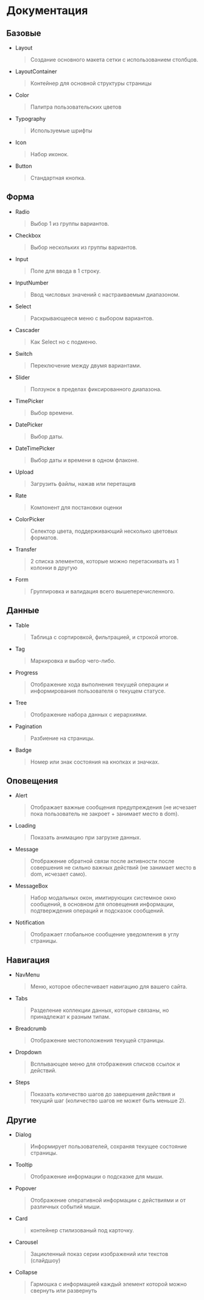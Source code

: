 # Документация

## Базовые

* Layout
    > Создание основного макета сетки с использованием столбцов.
* LayoutContainer
    > Контейнер для основной структуры страницы
* Color
    > Палитра пользовательских цветов
* Typography
    > Используемые шрифты
* Icon
    > Набор иконок.
* Button
    > Стандартная кнопка.

## Форма

* Radio
    > Выбор 1 из группы вариантов.
* Checkbox
    > Выбор нескольких из группы вариантов.
* Input
    > Поле для ввода в 1 строку.
* InputNumber
    > Ввод числовых значений с настраиваемым диапазоном.
* Select
    > Раскрывающееся меню с выбором вариантов.
* Cascader
    > Как Select но с подменю.
* Switch
    > Переключение между двумя вариантами.
* Slider
    > Ползунок в пределах фиксированного диапазона.
* TimePicker
    > Выбор времени.
* DatePicker
    > Выбор даты.
* DateTimePicker
    > Выбор даты и времени в одном флаконе.
* Upload
    > Загрузить файлы, нажав или перетащив
* Rate
    > Компонент для постановки оценки
* ColorPicker
    > Селектор цвета, поддерживающий несколько цветовых форматов.
* Transfer
    > 2 списка элементов, которые можно перетаскивать из 1 колонки в другую
* Form
    > Группировка и валидация всего вышеперечисленного.

## Данные

* Table
    > Таблица с сортировкой, фильтрацией, и строкой итогов.
* Tag
    > Маркировка и выбор чего-либо.
* Progress
    > Отображение хода выполнения текущей операции и информирования пользователя о текущем статусе.
* Tree
    > Отображение набора данных с иерархиями.
* Pagination
    > Разбиение на страницы.
* Badge
    > Номер или знак состояния на кнопках и значках.

## Оповещения

* Alert
    > Отображает важные сообщения предупреждения (не исчезает пока пользователь не закроет + занимает место в dom).
* Loading
    > Показать анимацию при загрузке данных.
* Message
    > Отображение обратной связи после активности после совершения не сильно важных действий (не занимает место в dom, исчезает само).
* MessageBox
    > Набор модальных окон, имитирующих системное окно сообщений, в основном для оповещения информации, подтверждения операций и подсказок сообщений.
* Notification
    > Отображает глобальное сообщение уведомления в углу страницы.

## Навигация

* NavMenu
    > Меню, которое обеспечивает навигацию для вашего сайта.
* Tabs
    > Разделение коллекции данных, которые связаны, но принадлежат к разным типам.
* Breadcrumb
    > Отображение местоположения текущей страницы.
* Dropdown
    > Всплывающее меню для отображения списков ссылок и действий.
* Steps
    > Показать количество шагов до завершения действия и текущий шаг (количество шагов не может быть меньше 2).

## Другие

* Dialog
    > Информирует пользователей, сохраняя текущее состояние страницы.
* Tooltip
    > Отображение информации о подсказке для мыши.
* Popover
    > Отображение оперативной информации с действиями и от различных событий мыши.
* Card
    > контейнер стилизованый под карточку.
* Carousel
    > Зацикленный показ серии изображений или текстов (слайдшоу)
* Collapse
    > Гармошка с информацией каждый элемент которой можно свернуть или развернуть